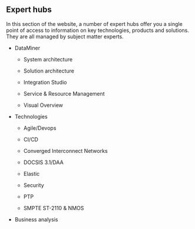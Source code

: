 ## Expert hubs

In this section of the website, a number of expert hubs offer you a single point of access to information on key technologies, products and solutions. They are all managed by subject matter experts.

- DataMiner

    - System architecture

    - Solution architecture

    - Integration Studio

    - Service & Resource Management

    - Visual Overview

- Technologies

    - Agile/Devops

    - CI/CD

    - Converged Interconnect Networks

    - DOCSIS 3.1/DAA

    - Elastic

    - Security

    - PTP

    - SMPTE ST-2110 & NMOS

- Business analysis
